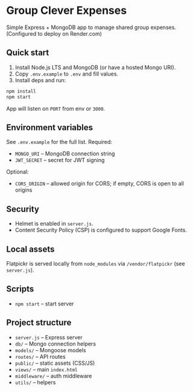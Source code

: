 # Group Clever Expenses

Simple Express + MongoDB app to manage shared group expenses.
(Configured to deploy on Render.com)

## Quick start

1. Install Node.js LTS and MongoDB (or have a hosted Mongo URI).
2. Copy `.env.example` to `.env` and fill values.
3. Install deps and run:

```bash
npm install
npm start
```

App will listen on `PORT` from env or `3000`.

## Environment variables

See `.env.example` for the full list. Required:

- `MONGO_URI` – MongoDB connection string
- `JWT_SECRET` – secret for JWT signing

Optional:

- `CORS_ORIGIN` – allowed origin for CORS; if empty, CORS is open to all origins

## Security

- Helmet is enabled in `server.js`.
- Content Security Policy (CSP) is configured to support Google Fonts.

## Local assets

Flatpickr is served locally from `node_modules` via `/vendor/flatpickr` (see `server.js`).

## Scripts

- `npm start` – start server

## Project structure

- `server.js` – Express server
- `db/` – Mongo connection helpers
- `models/` – Mongoose models
- `routes/` – API routes
- `public/` – static assets (CSS/JS)
- `views/` – main `index.html`
- `middleware/` – auth middleware
- `utils/` – helpers
